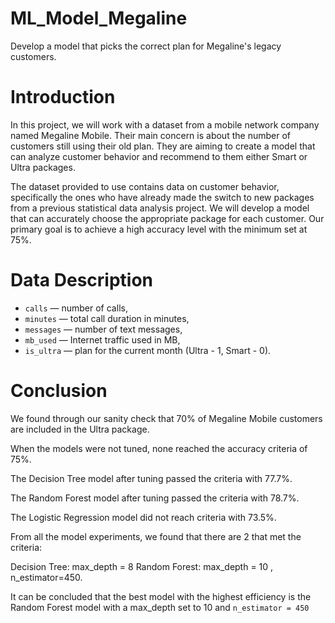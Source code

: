 # ML_Model_Megaline
Develop a model that picks the correct plan for Megaline's legacy customers.

# Introduction
In this project, we will work with a dataset from a mobile network company named Megaline Mobile. Their main concern is about the number of customers still using their old plan. They are aiming to create a model that can analyze customer behavior and recommend to them either Smart or Ultra packages.

The dataset provided to use contains data on customer behavior, specifically the ones who have already made the switch to new packages from a previous statistical data analysis project. We will develop a model that can accurately choose the appropriate package for each customer. Our primary goal is to achieve a high accuracy level with the minimum set at 75%.

# Data Description

- `сalls` — number of calls,
- `minutes` — total call duration in minutes,
- `messages` — number of text messages,
- `mb_used` — Internet traffic used in MB,
- `is_ultra` — plan for the current month (Ultra - 1, Smart - 0).

# Conclusion

We found through our sanity check that 70% of Megaline Mobile customers are included in the Ultra package. 

When the models were not tuned, none reached the accuracy criteria of 75%. 

The Decision Tree model after tuning passed the criteria with 77.7%.

The Random Forest model after tuning passed the criteria with 78.7%.

The Logistic Regression model did not reach criteria with 73.5%.

From all the model experiments, we found that there are 2 that met the criteria:

Decision Tree: max_depth = 8
Random Forest: max_depth = 10 , n_estimator=450.

It can be concluded that the best model with the highest efficiency is the Random Forest model with a max_depth set to 10 and `n_estimator = 450`
